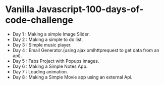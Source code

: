 # Vanilla Javascript-100-days-of-code-challenge
 - Day 1 : Making a simple Image Slider.
 - Day 2 : Making a simple to do list.
 - Day 3 : Simple music player.
 - Day 4 : Email Generator.(using ajax xmlhttprequest to get data from an api).
 - Day 5 : Tabs Project with Popups images.
 - Day 6 : Making a Simple Notes App.
 - Day 7 : Loading animation.
 - Day 8 : Making a Simple Movie app using an external Api.
